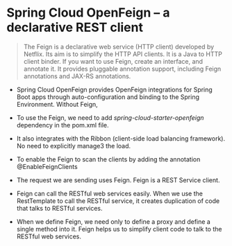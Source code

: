 # **Spring Cloud OpenFeign – a declarative REST client**

> The Feign is a declarative web service (HTTP client) developed by Netflix. Its aim is to simplify the HTTP API clients. It is a Java to HTTP client binder. If you want to use Feign, create an interface, and annotate it. It provides pluggable annotation support, including Feign annotations and JAX-RS annotations.

* Spring Cloud OpenFeign provides OpenFeign integrations for Spring Boot apps through auto-configuration and binding to the Spring Environment. Without Feign,
* To use the Feign, we need to add _spring-cloud-starter-openfeign_ dependency in the pom.xml file.
* It also integrates with the Ribbon (client-side load balancing framework). No need to explicitly manage3
the load.
* To enable the Feign to scan the clients by adding the annotation @EnableFeignClients 

* The request we are sending uses Feign. Feign is a REST Service client. 
* Feign can call the RESTful web services easily. When we use the RestTemplate to call the 
RESTful service, it creates duplication of code that talks to RESTful services.
  
* When we define Feign, we need only to define a proxy and define a single method into it.
 Feign helps us to simplify client code to talk to the RESTful web services.